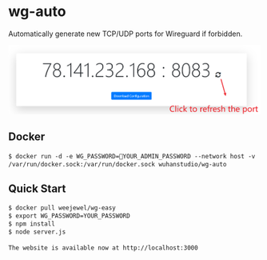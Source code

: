 # wg-auto

Automatically generate new TCP/UDP ports for Wireguard if forbidden.

![](demo.png)

## Docker

```
$ docker run -d -e WG_PASSWORD=🚨YOUR_ADMIN_PASSWORD --network host -v /var/run/docker.sock:/var/run/docker.sock wuhanstudio/wg-auto
```

## Quick Start

```
$ docker pull weejewel/wg-easy
$ export WG_PASSWORD=YOUR_PASSWORD
$ npm install
$ node server.js

The website is available now at http://localhost:3000
```
